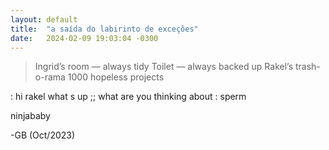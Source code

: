 ```yaml
---
layout: default
title:  "a saída do labirinto de exceções"
date:   2024-02-09 19:03:04 -0300
---
```


> Ingrid’s room — always tidy
> Toilet — always backed up 
> Rakel’s trash-o-rama 1000 hopeless projects 

: hi rakel what s up ;; what are you thinking about
: sperm 

ninjababy 

-GB (Oct/2023)
